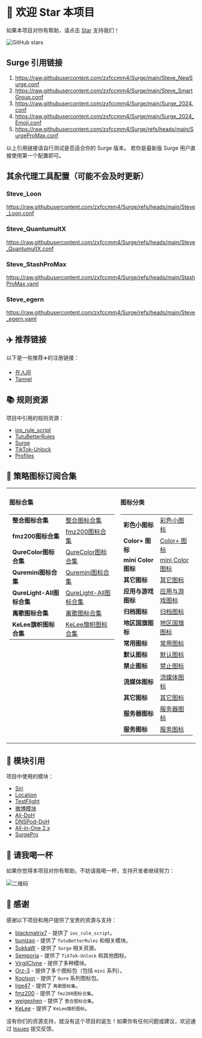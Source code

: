 # 🌟 欢迎 Star 本项目

如果本项目对你有帮助，请点击 [Star](https://github.com/zxfccmm4/Surge) 支持我们！ 
<!-- GitHub stars badge -->
![GitHub stars](https://img.shields.io/github/stars/zxfccmm4/Surge?style=social)

## Surge 引用链接
1. https://raw.githubusercontent.com/zxfccmm4/Surge/main/Steve_NewSurge.conf
2. https://raw.githubusercontent.com/zxfccmm4/Surge/main/Steve_SmartGroup.conf
3. https://raw.githubusercontent.com/zxfccmm4/Surge/main/Surge_2024.conf
4. https://raw.githubusercontent.com/zxfccmm4/Surge/main/Surge_2024_Emoji.conf
5. https://raw.githubusercontent.com/zxfccmm4/Surge/refs/heads/main/SurgeProMax.conf


以上引用链接请自行测试是否适合你的 Surge 版本。
若你是最新版 Surge 用户直接使用第一个配置即可。


## 其余代理工具配置（可能不会及时更新）
### Steve_Loon
https://raw.githubusercontent.com/zxfccmm4/Surge/refs/heads/main/Steve_Loon.conf
### Steve_QuantumultX
https://raw.githubusercontent.com/zxfccmm4/Surge/refs/heads/main/Steve_QuantumultX.conf
### Steve_StashProMax
https://raw.githubusercontent.com/zxfccmm4/Surge/refs/heads/main/StashProMax.yaml
### Steve_egern
https://raw.githubusercontent.com/zxfccmm4/Surge/refs/heads/main/Steve_egern.yaml

## ✈️ 推荐链接

以下是一些推荐✈️的注册链接：

- [在人间](https://dashboard.zrj97.xyz/#/register?code=4U6SUhR7)
- [Tannel](https://tannel.xn--6kro9vzxa373b.com//auth/register?code=5wyV)


## 📚 规则资源

项目中引用的规则资源：

- [ios_rule_script](https://github.com/blackmatrix7/ios_rule_script)
- [TutuBetterRules](https://github.com/bunizao/TutuBetterRules)
- [Surge](https://github.com/SukkaW/Surge/)
- [TikTok-Unlock](https://github.com/Semporia/TikTok-Unlock)
- [Profiles](https://github.com/ke1ewang/Profiles)


## 🌄 策略图标订阅合集

<table>
  <tr>
    <td valign="top">
      <h4>图标合集</h4>
      <table>
        <tr><td><strong>整合图标合集</strong></td><td><a href="https://raw.githubusercontent.com/weigeshen/-/main/TuBiao/TuBiaoDingYue.json">整合图标合集</a></td></tr>
        <tr><td><strong>fmz200图标合集</strong></td><td><a href="https://raw.githubusercontent.com/fmz200/wool_scripts/main/icons/icons-all.json">fmz200图标合集</a></td></tr>
        <tr><td><strong>QureColor图标合集</strong></td><td><a href="https://raw.githubusercontent.com/Koolson/Qure/master/Other/QureColor.json">QureColor图标合集</a></td></tr>
        <tr><td><strong>Quremini图标合集</strong></td><td><a href="https://raw.githubusercontent.com/Koolson/Qure/master/Other/Quremini.json">Quremini图标合集</a></td></tr>
        <tr><td><strong>QureLight-All图标合集</strong></td><td><a href="https://github.com/Koolson/Qure/raw/master/Other/QureLight-All.json">QureLight-All图标合集</a></td></tr>
        <tr><td><strong>离歌图标合集</strong></td><td><a href="https://raw.githubusercontent.com/lige47/QuanX-icon-rule/main/ligeicon-surge.json">离歌图标合集</a></td></tr>
        <tr><td><strong>KeLee旗帜图标合集</strong></td><td><a href="https://gitlab.com/lodepuly/iconlibrary/-/raw/main/Flag_icon/ColorfulStaticFlag.json">KeLee旗帜图标合集</a></td></tr>
      </table>
    </td>
    <td valign="top">
      <h4>图标分类</h4>
      <table>
        <tr><td><strong>彩色小图标</strong></td><td><a href="https://raw.githubusercontent.com/Orz-3/mini/master/mini.json">彩色小图标</a></td></tr>
        <tr><td><strong>Color+ 图标</strong></td><td><a href="https://raw.githubusercontent.com/Orz-3/mini/master/Color%2B.json">Color+ 图标</a></td></tr>
        <tr><td><strong>mini Color 图标</strong></td><td><a href="https://raw.githubusercontent.com/Orz-3/mini/master/miniColor.json">mini Color 图标</a></td></tr>
        <tr><td><strong>其它图标</strong></td><td><a href="https://raw.githubusercontent.com/Orz-3/mini/master/mini%2B.json">其它图标</a></td></tr>
        <tr><td><strong>应用与游戏图标</strong></td><td><a href="https://raw.githubusercontent.com/Koolson/Qure/master/Other/QureColor-AppGame.json">应用与游戏图标</a></td></tr>
        <tr><td><strong>归档图标</strong></td><td><a href="https://raw.githubusercontent.com/Koolson/Qure/master/Other/QureColor-Archived.json">归档图标</a></td></tr>
        <tr><td><strong>地区国旗图标</strong></td><td><a href="https://raw.githubusercontent.com/Koolson/Qure/master/Other/QureColor-Area.json">地区国旗图标</a></td></tr>
        <tr><td><strong>常用图标</strong></td><td><a href="https://raw.githubusercontent.com/Koolson/Qure/master/Other/QureColor-Common.json">常用图标</a></td></tr>
        <tr><td><strong>默认图标</strong></td><td><a href="https://raw.githubusercontent.com/Koolson/Qure/master/Other/QureColor-Default.json">默认图标</a></td></tr>
        <tr><td><strong>禁止图标</strong></td><td><a href="https://raw.githubusercontent.com/Koolson/Qure/master/Other/QureColor-Inhibition.json">禁止图标</a></td></tr>
        <tr><td><strong>流媒体图标</strong></td><td><a href="https://raw.githubusercontent.com/Koolson/Qure/master/Other/QureColor-Media.json">流媒体图标</a></td></tr>
        <tr><td><strong>其它图标</strong></td><td><a href="https://raw.githubusercontent.com/Koolson/Qure/master/Other/QureColor-Other.json">其它图标</a></td></tr>
        <tr><td><strong>服务器图标</strong></td><td><a href="https://raw.githubusercontent.com/Koolson/Qure/master/Other/QureColor-Server.json">服务器图标</a></td></tr>
        <tr><td><strong>服务图标</strong></td><td><a href="https://raw.githubusercontent.com/Koolson/Qure/master/Other/QureColor-Service.json">服务图标</a></td></tr>
      </table>
    </td>
  </tr>
</table>


## 🔧 模块引用

项目中使用的模块：

- [Siri](https://github.com/VirgilClyne/iRingo/raw/main/sgmodule/Siri.sgmodule)
- [Location](https://github.com/VirgilClyne/iRingo/raw/main/sgmodule/Location.sgmodule)
- [TestFlight](https://github.com/VirgilClyne/iRingo/raw/main/sgmodule/TestFlight.sgmodule)
- [微博模块](https://whatshub.top/module/weiboad.module)
- [Ali-DoH](https://raw.githubusercontent.com/Rabbit-Spec/Surge/Master/Module/Spec/DoH/Moore/Ali-DoH.sgmodule)
- [DNSPod-DoH](https://raw.githubusercontent.com/Rabbit-Spec/Surge/Master/Module/Spec/DoH/Moore/DNSPod-DoH.sgmodule)
- [All-in-One 2.x](https://raw.githubusercontent.com/bunizao/TutuBetterRules/tutu/Surge/module/All-in-One-2.x.sgmodule)
- [SurgePro](https://raw.githubusercontent.com/bunizao/TutuBetterRules/tutu/Surge/module/SurgePro.sgmodule)


## 🍺 请我喝一杯

如果你觉得本项目对你有帮助，不妨请我喝一杯，支持开发者继续努力：

![二维码](https://private-user-images.githubusercontent.com/17553115/397946958-2445ab58-ada3-45c3-a737-5bf1ad258f24.JPEG?jwt=eyJhbGciOiJIUzI1NiIsInR5cCI6IkpXVCJ9.eyJpc3MiOiJnaXRodWIuY29tIiwiYXVkIjoicmF3LmdpdGh1YnVzZXJjb250ZW50LmNvbSIsImtleSI6ImtleTUiLCJleHAiOjE3MzQ4MDc0NTYsIm5iZiI6MTczNDgwNzE1NiwicGF0aCI6Ii8xNzU1MzExNS8zOTc5NDY5NTgtMjQ0NWFiNTgtYWRhMy00NWMzLWE3MzctNWJmMWFkMjU4ZjI0LkpQRUc_WC1BbXotQWxnb3JpdGhtPUFXUzQtSE1BQy1TSEEyNTYmWC1BbXotQ3JlZGVudGlhbD1BS0lBVkNPRFlMU0E1M1BRSzRaQSUyRjIwMjQxMjIxJTJGdXMtZWFzdC0xJTJGczMlMkZhd3M0X3JlcXVlc3QmWC1BbXotRGF0ZT0yMDI0MTIyMVQxODUyMzZaJlgtQW16LUV4cGlyZXM9MzAwJlgtQW16LVNpZ25hdHVyZT03OGQyMWExZjM4ZmFhZDhiZDk2YjRiNTc0NTU5ZjhiMTNiOGU3MzJmZDMzYWNlNDRiNTA4MTBmM2M2YzY5MGM0JlgtQW16LVNpZ25lZEhlYWRlcnM9aG9zdCJ9.UyTgAVZDavZAlOH1XAdTC5sCHNVSDMwzgiH9Q_aaZEw)


## 🤝 感谢

感谢以下项目和用户提供了宝贵的资源与支持：

- [blackmatrix7](https://github.com/blackmatrix7) - 提供了 `ios_rule_script`。
- [bunizao](https://github.com/bunizao) - 提供了 `TutuBetterRules` 和相关模块。
- [SukkaW](https://github.com/SukkaW) - 提供了 `Surge` 相关资源。
- [Semporia](https://github.com/Semporia) - 提供了 `TikTok-Unlock` 和其他图标。
- [VirgilClyne](https://github.com/VirgilClyne) - 提供了多种模块。
- [Orz-3](https://github.com/Orz-3) - 提供了多个图标包（包括 `mini` 系列）。
- [Koolson](https://github.com/Koolson) - 提供了 `Qure` 系列图标包。
- [lige47](https://github.com/lige47) - 提供了 `离歌图标集`。
- [fmz200](https://github.com/fmz200) - 提供了 `fmz200图标合集`。
- [weigeshen](https://github.com/weigeshen) - 提供了 `整合图标合集`。
- [KeLee](https://gitlab.com/lodepuly/iconlibrary) - 提供了 `KeLee旗帜图标`。

没有你们的资源支持，就没有这个项目的诞生！如果你有任何问题或建议，欢迎通过 [Issues](https://github.com/zxfccmm4/Surge/issues) 提交反馈。

